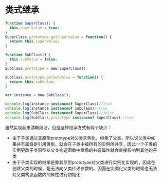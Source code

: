 # 类式继承

```javascript
function SuperClass() {
  this.superValue = true;
}
SuperClass.prototype.getSuperValue = function() {
  return this.superValue;
}

function SubClass() {
  this.subValue = false;
}
SubClass.prototype = new SuperClass();

SubClass.prototype.getSubValue = function() {
  return this.subValue;
}

var instance = new SubClass();

console.log(instance instanceof SuperClass)//true
console.log(instance instanceof SubClass)//true
console.log(SubClass instanceof SuperClass)//false
console.log(SubClass.prototype instanceof SuperClass)//true
```

虽然实现起来清晰简洁，但是这种继承方式有两个缺点：

* 由于子类通过其原型prototype对父类实例化，继承了父类，所以说父类中如果共有属性是引用类型，就会在子类中被所有的实例所共享，因此一个子类的实例更改子类原型从父类构造函数中继承的共有属性就会直接影响到其他的子类
* 由于子类实现的继承是靠其原型prototype对父类进行实例化实现的，因此在创建父类的时候，是无法向父类传递参数的。因而在实例化父类的时候也无法对父类构造函数内的属性进行初始化

